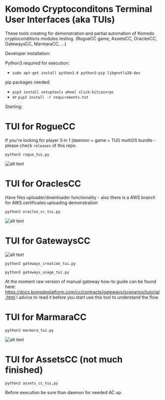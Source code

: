 # Komodo Cryptoconditons Terminal User Interfaces (aka TUIs)

These tools creating for demonstration and partial automation of Komodo cryptoconditions modules testing. (RogueCC game, AssetsCC, OraclesCC, GatewaysCC, MarmaraCC, ...)


Developer installation:

Python3 required for execution:

*  `sudo apt-get install python3.6 python3-pip libgnutls28-dev`

pip packages needed:

* `pip3 install setuptools wheel slick-bitcoinrpc`
* or `pip3 install -r requirements.txt`

Starting: 

# TUI for RogueCC

If you're looking for player 3 in 1 (daemon + game + TUI) multiOS bundle - please check `releases` of this repo.

`python3 rogue_tui.py`

![alt text](https://i.imgur.com/gkcxMGt.png)

# TUI for OraclesCC

Have files uploader/downloader functionality - also there is a AWS branch for AWS certificates uploading demonstration

`python3 oracles_cc_tui.py`

![alt text](https://i.imgur.com/tfHwRqc.png)

# TUI for GatewaysCC

![alt text](https://i.imgur.com/c8DPfpp.png)

`python3 gateways_creation_tui.py`

`python3 gateways_usage_tui.py`

At the moment raw version of manual gateway how-to guide can be found here: https://docs.komodoplatform.com/cc/contracts/gateways/scenarios/tutorial.html I advice to read it before you start use this tool to understand the flow.

# TUI for MarmaraCC

`python3 marmara_tui.py`

![alt text](https://i.imgur.com/uonMWHl.png)

# TUI for AssetsCC (not much finished)

`python3 assets_cc_tui.py`

Before execution be sure than daemon for needed AC up.



